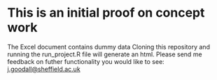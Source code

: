 # This is an initial proof on concept work 
The Excel document contains dummy data
Cloning this repository and running the run_project.R file will generate an html.
Please send me feedback on futher functionality you would like to see: j.goodall@sheffield.ac.uk
